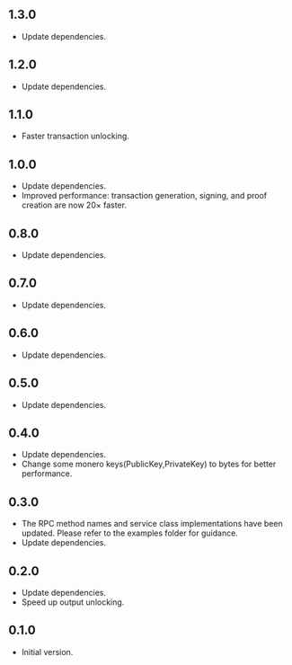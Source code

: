 ## 1.3.0

- Update dependencies.

## 1.2.0

- Update dependencies.

## 1.1.0

- Faster transaction unlocking.

## 1.0.0

- Update dependencies.
- Improved performance: transaction generation, signing, and proof creation are now 20× faster.

## 0.8.0

- Update dependencies.

## 0.7.0

- Update dependencies.

## 0.6.0

- Update dependencies.

## 0.5.0

- Update dependencies.

## 0.4.0

- Update dependencies.
- Change some monero keys(PublicKey,PrivateKey) to bytes for better performance.


## 0.3.0

- The RPC method names and service class implementations have been updated. Please refer to the examples folder for guidance.
- Update dependencies.

## 0.2.0

- Update dependencies.
- Speed up output unlocking.

## 0.1.0

- Initial version.
